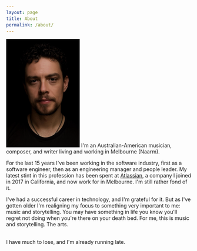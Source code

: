 ```yaml
---
layout: page
title: About
permalink: /about/
---
```


<img src="/assets/headshot.png" alt="Headshot" width="200"/> I'm an Australian-American musician, composer, and writer living and working in Melbourne (Naarm). 

For the last 15 years I've been working in the software industry, first as a software engineer, then as an engineering manager and people leader. My latest stint in this profession has been spent at [Atlassian](https://atlassian.com), a company I joined in 2017 in California, and now work for in Melbourne. I'm still rather fond of it.

I've had a successful career in technology, and I'm grateful for it. But as I've gotten older I'm realigning my focus to something very important to me: music and storytelling. You may have something in life you know you'll regret not doing when you're there on your death bed. For me, this is music and storytelling. The arts.

<br />
I have much to lose, and I'm already running late.
